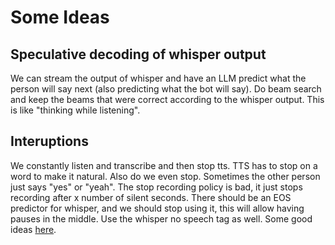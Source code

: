 # Some Ideas


## Speculative decoding of whisper output

We can stream the output of whisper and have an LLM predict what the person will say next (also predicting what 
the bot will say). Do beam search and keep the beams that were correct according to the whisper output.
This is like "thinking while listening". 


## Interuptions

We constantly listen and transcribe and then stop tts. 
TTS has to stop on a word to make it natural. 
Also do we even stop. Sometimes the other person just says "yes" or "yeah". 
The stop recording policy is bad, it just stops recording after x number of silent seconds. 
There should be an EOS predictor for whisper, and we should stop using it, 
this will allow having pauses in the middle.
Use the whisper no speech tag as well.
Some good ideas [here](https://alphacephei.com/nsh/2023/09/22/time-brain-ctc-blank.html).